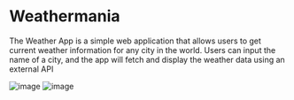 # Weathermania
The Weather App is a simple web application that allows users to get current weather information for any city in the world. Users can input the name of a city, and the app will fetch and display the weather data using an external API 

![image](https://github.com/RockAbhimanyu/Weathermania/assets/105540001/d4398da8-cbda-46e7-82c9-ab596a858caa)
![image](https://github.com/RockAbhimanyu/Weathermania/assets/105540001/238df1de-3cb2-42dd-aa15-002c61264cd6)

